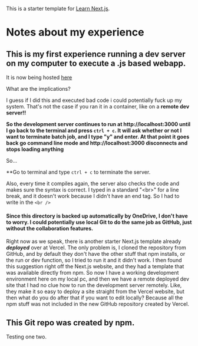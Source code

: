 This is a starter template for [Learn Next.js](https://nextjs.org/learn).


# Notes about my experience

## This is my first experience running a dev server on my computer to execute a .js based webapp.

It is now being hosted [here](http://localhost:3000)

What are the implications?

I guess if I did this and executed bad code i could potentially fuck up my system.  That's not the case if you ran it in a container, like on a **remote dev server!!**

**So the development server continues to run at http://localhost:3000 until I go back to the terminal and press ```ctrl + c```.  It will ask 
whether or not I want to terminate batch job, and I type "y" and enter.  At that point it goes back go command line mode and http://localhost:3000 disconnects and stops loading anything**

So...

**Go to terminal and type ``` ctrl + c ``` to terminate the server.

Also, every time it compiles again, the server also checks the code and makes sure the syntax is correct.
I typed in a standard "&lt;br&gt;" for a line break, and it doesn't work because I didn't have an end tag.  So I had to write in the ```<br />```

#### Since this directory is backed up automatically by OneDrive, I don't have to worry.  I could potentially use local Git to do the same job as GitHub, just without the collaboration features.
Right now as we speak, there is another starter Next.js template already ***deployed*** over at Vercel.  The only problem is, I cloned the repository from GitHub, and by default they don't have the other stuff that npm installs, or the run or dev function, so I tried to run it and it didn't work.
I then found this suggestion right off the Next.js website, and they had a template that was available directly from npm.  So now I have a working development environment here on my local pc, and then we have a remote deployed dev site that I had no clue how to run the development server remotely.  Like, they make it so easy to deploy a site straight from the Vercel website, but then what do you do after that if you want to edit locally?  Because all the npm stuff was not included in the new GitHub repository created by Vercel.

## This Git repo was created by npm.

Testing one two.